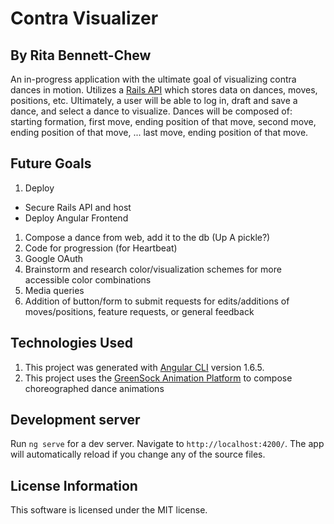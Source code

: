 # Contra Visualizer
## By Rita Bennett-Chew
An in-progress application with the ultimate goal of visualizing contra dances in motion. Utilizes a [Rails API](https://github.com/ritabc/contra-api) which stores data on dances, moves, positions, etc.
Ultimately, a user will be able to log in, draft and save a dance, and select a dance to visualize. Dances will be composed of: starting formation, first move, ending position of that move, second move, ending position of that move, ... last move, ending position of that move.

## Future Goals
1. Deploy
- Secure Rails API and host
- Deploy Angular Frontend

1. Compose a dance from web, add it to the db (Up A pickle?)
1. Code for progression (for Heartbeat)
1. Google OAuth
1. Brainstorm and research color/visualization schemes for more accessible color combinations
1. Media queries
1. Addition of button/form to submit requests for edits/additions of moves/positions, feature requests, or general feedback

## Technologies Used
1. This project was generated with [Angular CLI](https://github.com/angular/angular-cli) version 1.6.5.
2. This project uses the [GreenSock Animation Platform](https://greensock.com/) to compose choreographed dance animations

## Development server
Run `ng serve` for a dev server. Navigate to `http://localhost:4200/`. The app will automatically reload if you change any of the source files.

## License Information
This software is licensed under the MIT license.

